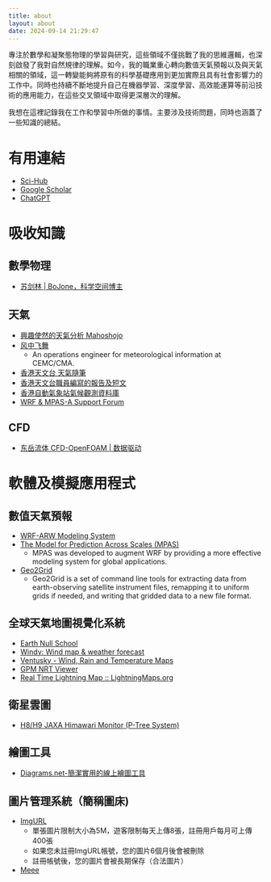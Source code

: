 ```yaml
---
title: about
layout: about
date: 2024-09-14 21:29:47
---
```


專注於數學和凝聚態物理的學習與研究，這些領域不僅挑戰了我的思維邏輯，也深刻啟發了我對自然規律的理解。如今，我的職業重心轉向數值天氣預報以及與天氣相關的領域，這一轉變能夠將原有的科學基礎應用到更加實際且具有社會影響力的工作中。同時也持續不斷地提升自己在機器學習、深度學習、高效能運算等前沿技術的應用能力，在這些交叉領域中取得更深層次的理解。

我想在這裡記錄我在工作和學習中所做的事情。主要涉及技術問題，同時也涵蓋了一些知識的總結。

# 有用連結

- [Sci-Hub](https://sci-hub.se/)
- [Google Scholar](https://scholar.google.com/)
- [ChatGPT](https://chatgpt.com/)

# 吸收知識

## 數學物理

- [苏剑林 | BoJone，科学空间博主](https://spaces.ac.cn/)

## 天氣

- [興趣使然的天氣分析 Mahoshojo](https://www.pixnet.net/pcard/Mahoshojo?utm_source=PIXNET&utm_medium=post_card&utm_term&utm_content=359914739)
- [风中飞舞](https://blog.perillaroc.wang/)
  - An operations engineer for meteorological information at CEMC/CMA.
- [香港天文台 天氣隨筆](https://www.hko.gov.hk/tc/forecaster_blog/index.htm)
- [香港天文台職員編寫的報告及短文](https://www.hko.gov.hk/tc/publica/pubpaper.htm)
- [香港自動氣象站氣候觀測資料庫](https://i-lens.hk/hkweather/)
- [WRF & MPAS-A Support Forum](https://forum.mmm.ucar.edu/)

## CFD

- [东岳流体 CFD-OpenFOAM | 数据驱动](http://www.dyfluid.com/)

# 軟體及模擬應用程式

## 數值天氣預報

- [WRF-ARW Modeling System](https://github.com/wrf-model/WRF)
- [The Model for Prediction Across Scales (MPAS)](https://mpas-dev.github.io/)
  - MPAS was developed to augment WRF by providing a more effective modeling system for global applications. 
- [Geo2Grid](https://www.ssec.wisc.edu/software/geo2grid/)
  - Geo2Grid is a set of command line tools for extracting data from earth-observing satellite instrument files, remapping it to uniform grids if needed, and writing that gridded data to a new file format.

## 全球天氣地圖視覺化系統

- [Earth Null School](https://earth.nullschool.net/)
- [Windy: Wind map & weather forecast](https://www.windy.com/?21.997,79.001,5)
- [Ventusky - Wind, Rain and Temperature Maps](https://www.ventusky.com/?p=48;-107;2&l=temperature-2m&t=20240813/1800&m=gfs)
- [GPM NRT Viewer](https://storm.pps.eosdis.nasa.gov/storm/cesium/GPMNRTView.html)
- [Real Time Lightning Map :: LightningMaps.org](https://www.lightningmaps.org/#m=oss;t=3;s=0;o=0;b=;ts=0;y=22.6165;x=114.2315;z=9;d=2;dl=2;dc=0;)

## 衛星雲圖

- [H8/H9 JAXA Himawari Monitor (P-Tree System)](https://www.eorc.jaxa.jp/ptree/index.html)

## 繪圖工具

- [Diagrams.net-簡潔實用的線上繪圖工具](https://app.diagrams.net/)

## 圖片管理系統（簡稱圖床)

- [ImgURL](https://www.imgurl.org/)
  - 單張圖片限制大小為5M，遊客限制每天上傳8張，註冊用戶每月可上傳400張
  - 如果您未註冊ImgURL帳號，您的圖片6個月後會被刪除
  - 註冊帳號後，您的圖片會被長期保存（合法圖片）
- [Meee](https://meee.com.tw/)
